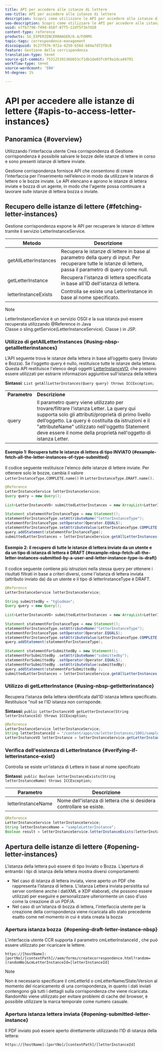 ```yaml
---
title: API per accedere alle istanze di lettere
seo-title: API per accedere alle istanze di lettere
description: Scopri come utilizzare le API per accedere alle istanze di lettere.
seo-description: Scopri come utilizzare le API per accedere alle istanze di lettere.
uuid: e7fb7798-f49d-458f-87f5-22df5f3e7d10
content-type: reference
products: SG_EXPERIENCEMANAGER/6.4/FORMS
topic-tags: correspondence-management
discoiquuid: 9c27f976-972a-4250-b56d-b84a7d72f8c8
feature: Gestione della corrispondenza
translation-type: tm+mt
source-git-commit: 75312539136bb53cf1db1de03fc0f9a1dca49791
workflow-type: tm+mt
source-wordcount: '594'
ht-degree: 1%

---
```



# API per accedere alle istanze di lettere {#apis-to-access-letter-instances}

## Panoramica {#overview}

Utilizzando l’interfaccia utente Crea corrispondenza di Gestione corrispondenza è possibile salvare le bozze delle istanze di lettere in corso e sono presenti istanze di lettere inviate.

Gestione corrispondenza fornisce API che consentono di creare l’interfaccia per l’inserimento nell’elenco in modo da utilizzare le istanze di lettere o le bozze inviate. Le API elencano e aprono le istanze di lettera inviate e bozza di un agente, in modo che l&#39;agente possa continuare a lavorare sulle istanze di lettera bozza o inviate.

## Recupero delle istanze di lettere {#fetching-letter-instances}

Gestione corrispondenza espone le API per recuperare le istanze di lettere tramite il servizio LetterInstanceService.

| Metodo | Descrizione |
|--- |--- |
| getAllLetterInstances | Recupera le istanze di lettere in base al parametro della query di input. Per recuperare tutte le istanze di lettere, passa il parametro di query come null. |
| getLetterInstance | Recupera l&#39;istanza di lettera specificata in base all&#39;ID dell&#39;istanza di lettera. |
| letterInstanceExists | Controlla se esiste una LetterInstance in base al nome specificato. |

>[!NOTE]
>
>LetterInstanceService è un servizio OSGI e la sua istanza può essere recuperata utilizzando @Reference in Java\
>Classe o sling.getService(LetterInstanceService). Classe ) in JSP.

### Utilizzo di getAllLetterInstances {#using-nbsp-getallletterinstances}

L’API seguente trova le istanze della lettera in base all’oggetto query (Inviato e Bozza). Se l&#39;oggetto query è nullo, restituisce tutte le istanze della lettera. Questa API restituisce l&#39;elenco degli oggetti [LetterInstanceVO](https://helpx.adobe.com/aem-forms/6-2/javadocs/com/adobe/icc/dbforms/obj/LetterInstanceVO.html), che possono essere utilizzati per estrarre informazioni aggiuntive sull&#39;istanza della lettera

**Sintassi**:  `List getAllLetterInstances(Query query) throws ICCException;`

<table> 
 <tbody> 
  <tr> 
   <td><strong>Parametro</strong></td> 
   <td><strong>Descrizione</strong></td> 
  </tr> 
  <tr> 
   <td>query</td> 
   <td>Il parametro query viene utilizzato per trovare/filtrare l’istanza Letter. La query qui supporta solo gli attributi/proprietà di primo livello dell’oggetto. La query è costituita da istruzioni e il "attributeName" utilizzato nell'oggetto Statement deve essere il nome della proprietà nell'oggetto di istanza Letter.<br /> </td> 
  </tr> 
 </tbody> 
</table>

#### Esempio 1: Recupera tutte le istanze di lettera di tipo INVIATO {#example-fetch-all-the-letter-instances-of-type-submitted}

Il codice seguente restituisce l&#39;elenco delle istanze di lettere inviate. Per ottenere solo le bozze, cambia il valore `LetterInstanceType.COMPLETE.name()` in `LetterInstanceType.DRAFT.name().`

```java
@Reference
LetterInstanceService letterInstanceService;
Query query = new Query();
 
List<LetterInstanceVO> submittedLetterInstances = new ArrayList<LetterInstanceVO>();
 
Statement statementForInstanceType = new Statement();
statementForInstanceType.setAttributeName("letterInstanceType");
statementForInstanceType.setOperator(Operator.EQUALS);
statementForInstanceType.setAttributeValue(LetterInstanceType.COMPLETE.name());
query.addStatement(statementForInstanceType);
submittedLetterInstances = letterInstanceService.getAllLetterInstances(query);
```

#### Esempio 2: il recupero di tutte le istanze di lettera inviate da un utente e da un tipo di istanza di lettera è DRAFT {#example-nbsp-fetch-all-the-letter-instances-submitted-by-a-user-and-letter-instance-type-is-draft}

Il codice seguente contiene più istruzioni nella stessa query per ottenere i risultati filtrati in base a criteri diversi, come l&#39;istanza di lettera inviata (attributo inviato da) da un utente e il tipo di letterInstanceType è DRAFT.

```java
@Reference
LetterInstanceService letterInstanceService;
 
String submittedBy = "tglodman";
Query query = new Query();
 
List<LetterInstanceVO> submittedLetterInstances = new ArrayList<LetterInstanceVO>();
 
Statement statementForInstanceType = new Statement();
statementForInstanceType.setAttributeName("letterInstanceType");
statementForInstanceType.setOperator(Operator.EQUALS);
statementForInstanceType.setAttributeValue(LetterInstanceType.COMPLETE.name());
query.addStatement(statementForInstanceType);
 
Statement statementForSubmittedBy = new Statement();
statementForSubmittedBy .setAttributeName("submittedby");
statementForSubmittedBy .setOperator(Operator.EQUALS);
statementForSubmittedBy .setAttributeValue(submittedBy);
query.addStatement(statementForSubmittedBy );
submittedLetterInstances = letterInstanceService.getAllLetterInstances(query);
```

### Utilizzo di getLetterInstance {#using-nbsp-getletterinstance}

Recupera l’istanza della lettera identificata dall’ID istanza lettera specificato. Restituisce &quot;null se l&#39;ID istanza non corrisponde.

**Sintassi:** `public LetterInstanceVO getLetterInstance(String letterInstanceId) throws ICCException;`

```java
@Reference
LetterInstanceService letterInstanceService;
String letterInstanceId = "/content/apps/cm/letterInstances/1001/sampleLetterInstance";
LetterInstanceVO letterInstance = letterInstanceService.getLetterInstance(letterInstanceId );
```

### Verifica dell&#39;esistenza di LetterInstance {#verifying-if-letterinstance-exist}

Controlla se esiste un&#39;istanza di Lettera in base al nome specificato

**Sintassi**:  `public Boolean letterInstanceExists(String letterInstanceName) throws ICCException;`

| **Parametro** | **Descrizione** |
|---|---|
| letterInstanceName | Nome dell&#39;istanza di lettera che si desidera controllare se esiste. |

```java
@Reference
LetterInstanceService letterInstanceService;
String letterInstanceName = "sampleLetterInstance";
Boolean result = letterInstanceService.letterInstanceExists(letterInstanceName );
```

## Apertura delle istanze di lettere {#opening-letter-instances}

L&#39;istanza della lettera può essere di tipo Inviato o Bozza. L’apertura di entrambi i tipi di istanza della lettera mostra diversi comportamenti:

* Nel caso di istanza di lettera inviata, viene aperto un PDF che rappresenta l’istanza di lettera. L&#39;istanza Lettera inviata persistita sul server contiene anche i datiXML e XDP elaborati, che possono essere utilizzati per eseguire e personalizzare ulteriormente un caso d&#39;uso come la creazione di un PDF/A.
* Nel caso di un&#39;istanza di bozza di lettera, l&#39;interfaccia utente per la creazione della corrispondenza viene ricaricata allo stato precedente esatto come nel momento in cui è stata creata la bozza

### Apertura istanza bozza  {#opening-draft-letter-instance-nbsp}

L’interfaccia utente CCR supporta il parametro cmLetterInstanceId , che può essere utilizzato per ricaricare le lettere.

`https://[hostName]:[portNo]/[contextPath]//aem/forms/createcorrespondence.html?random=[randomNo]&cmLetterInstanceId=[letterInstanceId]`

>[!NOTE]
>
>Non è necessario specificare il cmLetterId o cmLetterName/State/Version al momento del ricaricamento di una corrispondenza, in quanto i dati inviati contengono già tutti i dettagli sulla corrispondenza che viene ricaricata. RandomNo viene utilizzato per evitare problemi di cache del browser, è possibile utilizzare la marca temporale come numero casuale.

### Apertura istanza lettera inviata {#opening-submitted-letter-instance}

Il PDF inviato può essere aperto direttamente utilizzando l’ID di istanza della lettera:

`https://[hostName]:[portNo]/[contextPath]/[letterInstanceId]`
